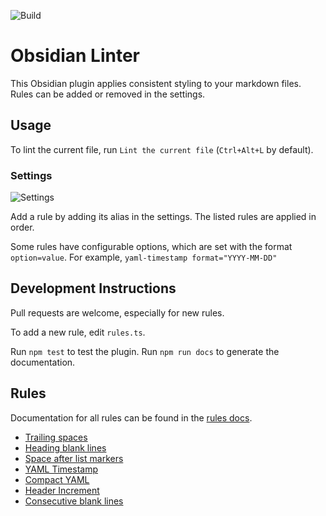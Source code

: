 <!--- This file was automatically generated. See docs.ts and *_template.md files for the source. -->

![Build](https://github.com/platers/obsidian-linter/actions/workflows/main.yml/badge.svg)

# Obsidian Linter

This Obsidian plugin applies consistent styling to your markdown files.
Rules can be added or removed in the settings.

## Usage

To lint the current file, run `Lint the current file` (`Ctrl+Alt+L` by default).

### Settings

![Settings](https://github.com/platers/obsidian-linter/blob/master/docs/settings.png)

Add a rule by adding its alias in the settings. The listed rules are applied in order.

Some rules have configurable options, which are set with the format `option=value`.
For example, `yaml-timestamp format="YYYY-MM-DD"`

## Development Instructions

Pull requests are welcome, especially for new rules.

To add a new rule, edit `rules.ts`.

Run `npm test` to test the plugin.
Run `npm run docs` to generate the documentation.

## Rules

Documentation for all rules can be found in the [rules docs](https://github.com/platers/obsidian-linter/blob/master/docs/rules.md).

- [Trailing spaces](https://github.com/platers/obsidian-linter/blob/master/docs/rules.md#trailing-spaces)
- [Heading blank lines](https://github.com/platers/obsidian-linter/blob/master/docs/rules.md#heading-blank-lines)
- [Space after list markers](https://github.com/platers/obsidian-linter/blob/master/docs/rules.md#space-after-list-markers)
- [YAML Timestamp](https://github.com/platers/obsidian-linter/blob/master/docs/rules.md#yaml-timestamp)
- [Compact YAML](https://github.com/platers/obsidian-linter/blob/master/docs/rules.md#compact-yaml)
- [Header Increment](https://github.com/platers/obsidian-linter/blob/master/docs/rules.md#header-increment)
- [Consecutive blank lines](https://github.com/platers/obsidian-linter/blob/master/docs/rules.md#consecutive-blank-lines)
